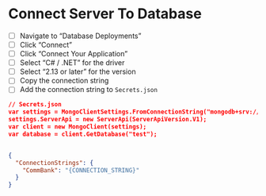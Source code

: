 # Connect Server To Database

- [ ] Navigate to “Database Deployments”
- [ ] Click “Connect”
- [ ] Click “Connect Your Application”
- [ ] Select “C# / .NET” for the driver
- [ ] Select “2.13 or later” for the version
- [ ] Copy the connection string
- [ ] Add the connection string to `Secrets.json`

```json
// Secrets.json
var settings = MongoClientSettings.FromConnectionString("mongodb+srv://samyatiwari:<password>@cluster0.bvp10gl.mongodb.net/?retryWrites=true&w=majority");
settings.ServerApi = new ServerApi(ServerApiVersion.V1);
var client = new MongoClient(settings);
var database = client.GetDatabase("test");


{
  "ConnectionStrings": {
    "CommBank": "{CONNECTION_STRING}"
  }
}
```
